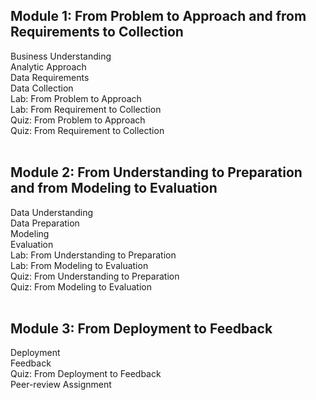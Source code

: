 ## Module 1: From Problem to Approach and from Requirements to Collection
Business Understanding<br>
Analytic Approach<br>
Data Requirements<br>
Data Collection<br>
Lab: From Problem to Approach<br>
Lab: From Requirement to Collection<br>
Quiz: From Problem to Approach<br>
Quiz: From Requirement to Collection<br>
<br>
## Module 2: From Understanding to Preparation and from Modeling to Evaluation<br>
Data Understanding<br>
Data Preparation<br>
Modeling<br>
Evaluation<br>
Lab: From Understanding to Preparation<br>
Lab: From Modeling to Evaluation<br>
Quiz: From Understanding to Preparation<br>
Quiz: From Modeling to Evaluation<br>
<br>
## Module 3: From Deployment to Feedback<br>
Deployment<br>
Feedback<br>
Quiz: From Deployment to Feedback<br>
Peer-review Assignment<br>